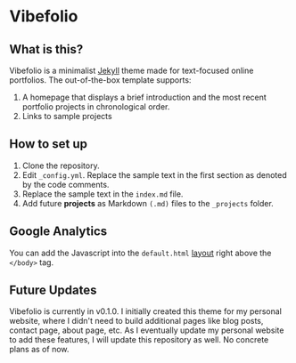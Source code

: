 # Vibefolio

## What is this?
Vibefolio is a minimalist [Jekyll](https://jekyllrb.com) theme made for text-focused online portfolios. The out-of-the-box template supports:

1. A homepage that displays a brief introduction and the most recent portfolio projects in chronological order.
2. Links to sample projects

## How to set up

1. Clone the repository.
2. Edit `_config.yml`. Replace the sample text in the first section as denoted by the code comments.
3. Replace the sample text in the `index.md` file.
3. Add future **projects** as Markdown `(.md)` files to the `_projects` folder. 

## Google Analytics
You can add the Javascript into the `default.html` [layout](https://jekyllrb.com/docs/layouts/) right above the `</body>` tag.

## Future Updates
Vibefolio is currently in v0.1.0. I initially created this theme for my personal website, where I didn't need to build additional pages like blog posts, contact page, about page, etc. As I eventually update my personal website to add these features, I will update this repository as well. No concrete plans as of now.